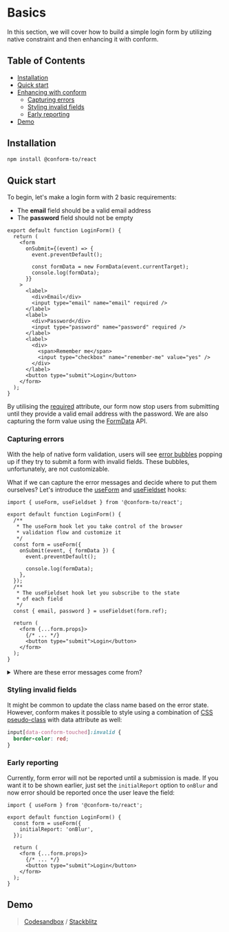 # Basics

In this section, we will cover how to build a simple login form by utilizing native constraint and then enhancing it with conform.

<!-- aside -->

## Table of Contents

- [Installation](#installation)
- [Quick start](#quick-start)
- [Enhancing with conform](#enhancing-with-conform)
  - [Capturing errors](#capturing-errors)
  - [Styling invalid fields](#styling-invalid-fields)
  - [Early reporting](#early-reporting)
- [Demo](#demo)

<!-- /aside -->

## Installation

```sh
npm install @conform-to/react
```

## Quick start

To begin, let's make a login form with 2 basic requirements:

- The **email** field should be a valid email address
- The **password** field should not be empty

```tsx
export default function LoginForm() {
  return (
    <form
      onSubmit={(event) => {
        event.preventDefault();

        const formData = new FormData(event.currentTarget);
        console.log(formData);
      }}
    >
      <label>
        <div>Email</div>
        <input type="email" name="email" required />
      </label>
      <label>
        <div>Password</div>
        <input type="password" name="password" required />
      </label>
      <label>
        <div>
          <span>Remember me</span>
          <input type="checkbox" name="remember-me" value="yes" />
        </div>
      </label>
      <button type="submit">Login</button>
    </form>
  );
}
```

By utilising the [required](https://developer.mozilla.org/en-US/docs/Web/HTML/Attributes/required) attribute, our form now stop users from submitting until they provide a valid email address with the password. We are also capturing the form value using the [FormData](https://developer.mozilla.org/en-US/docs/Web/API/FormData) API.

### Capturing errors

With the help of native form validation, users will see [error bubbles](https://codesandbox.io/s/cocky-fermi-zwjort?file=/src/App.js) popping up if they try to submit a form with invalid fields. These bubbles, unfortunately, are not customizable.

What if we can capture the error messages and decide where to put them ourselves? Let's introduce the [useForm](/packages/conform-react/README.md#useform) and [useFieldset](/packages/conform-react/README.md#usefieldset) hooks:

```tsx
import { useForm, useFieldset } from '@conform-to/react';

export default function LoginForm() {
  /**
   * The useForm hook let you take control of the browser
   * validation flow and customize it
   */
  const form = useForm({
    onSubmit(event, { formData }) {
      event.preventDefault();

      console.log(formData);
    },
  });
  /**
   * The useFieldset hook let you subscribe to the state
   * of each field
   */
  const { email, password } = useFieldset(form.ref);

  return (
    <form {...form.props}>
      {/* ... */}
      <button type="submit">Login</button>
    </form>
  );
}
```

<details>
<summary>Where are these error messages come from?</summary>
You might already notice - they are the same as the one you saw on the error bubbles: Indeed, these messages are provided by the browser vendor and might varies depending on your operating system and user language setting.
</details>

### Styling invalid fields

It might be common to update the class name based on the error state. However, conform makes it possible to style using a combination of [CSS pseudo-class](https://developer.mozilla.org/en-US/docs/Learn/Forms/Form_validation#the_constraint_validation_api) with data attribute as well:

```css
input[data-conform-touched]:invalid {
  border-color: red;
}
```

### Early reporting

Currently, form error will not be reported until a submission is made. If you want it to be shown earlier, just set the `initialReport` option to `onBlur` and now error should be reported once the user leave the field:

```tsx
import { useForm } from '@conform-to/react';

export default function LoginForm() {
  const form = useForm({
    initialReport: 'onBlur',
  });

  return (
    <form {...form.props}>
      {/* ... */}
      <button type="submit">Login</button>
    </form>
  );
}
```

## Demo

> [Codesandbox](https://codesandbox.io/s/github/edmundhung/conform/tree/main/examples/basic) / [Stackblitz](https://stackblitz.com/github/edmundhung/conform/tree/main/examples/basic)
